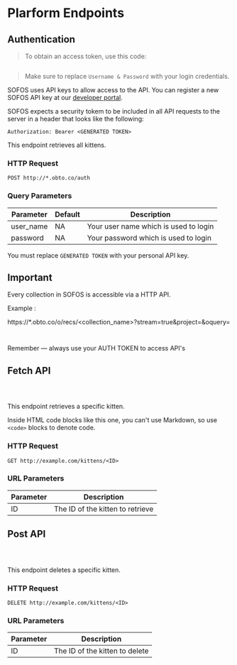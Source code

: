 # Plarform Endpoints

## Authentication

> To obtain an access token, use this code:

```javascript

```

> Make sure to replace `Username & Password` with your login credentials.

SOFOS uses API keys to allow access to the API. You can register a new SOFOS API key at our [developer portal](https://www.obto.co/site/ob/documentation).

SOFOS expects a security tokem to be included in all API requests to the server in a header that looks like the following:

`Authorization: Bearer <GENERATED TOKEN>`

This endpoint retrieves all kittens.

### HTTP Request

`POST http://*.obto.co/auth`

### Query Parameters

Parameter | Default | Description
--------- | ------- | -----------
user_name | NA    | Your user name which is used to login
password  | NA    | Your password which is used to login

<aside class="notice">
You must replace <code>GENERATED TOKEN</code> with your personal API key.
</aside>

## Important

Every collection in SOFOS is accessible via a HTTP API.

Example :

https://*.obto.co/o/recs/<collection_name>?stream=true&project=<comma seperate list of fields to show>&oquery=<db query>


```python

```

```javascript

```

<aside class="success">
Remember — always use your AUTH TOKEN to access API's
</aside>

## Fetch API

```python

```

```javascript

```

```json

```

This endpoint retrieves a specific kitten.

<aside class="warning">Inside HTML code blocks like this one, you can't use Markdown, so use <code>&lt;code&gt;</code> blocks to denote code.</aside>

### HTTP Request

`GET http://example.com/kittens/<ID>`

### URL Parameters

Parameter | Description
--------- | -----------
ID | The ID of the kitten to retrieve

## Post API

```python

```

```shell

```

```javascript

```

This endpoint deletes a specific kitten.

### HTTP Request

`DELETE http://example.com/kittens/<ID>`

### URL Parameters

Parameter | Description
--------- | -----------
ID | The ID of the kitten to delete

